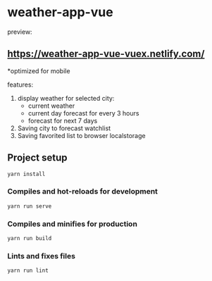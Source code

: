 # weather-app-vue

preview:

## https://weather-app-vue-vuex.netlify.com/

\*optimized for mobile

features:

1. display weather for selected city:
   - current weather
   - current day forecast for every 3 hours
   - forecast for next 7 days
2. Saving city to forecast watchlist
3. Saving favorited list to browser localstorage

## Project setup

```
yarn install
```

### Compiles and hot-reloads for development

```
yarn run serve
```

### Compiles and minifies for production

```
yarn run build
```

### Lints and fixes files

```
yarn run lint
```
